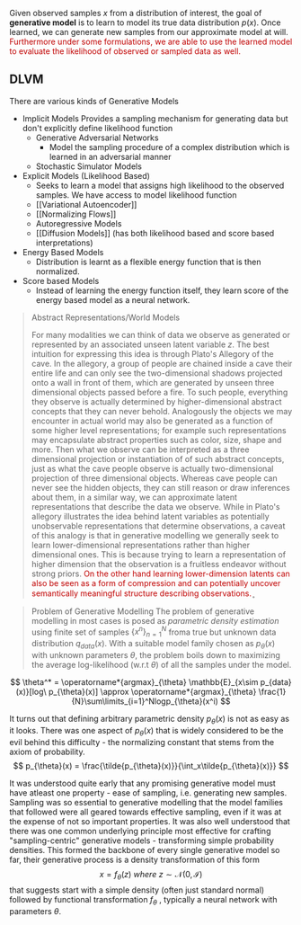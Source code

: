 Given observed samples $x$ from a distribution of interest, the goal of **generative model** is to learn to model its true data distribution $p(x)$. Once learned, we can generate new samples  from our approximate model at will.<span style="color:rgb(192, 0, 0)"> Furthermore under some formulations, we are able to use the learned model to evaluate the likelihood of observed or sampled data as well.</span>

## DLVM
There are various kinds of Generative Models 
- Implicit Models
	Provides a sampling mechanism for generating data but don't explicitly define likelihood function
	- Generative Adversarial Networks
		- Model the sampling procedure of a complex distribution which is learned in an adversarial manner
	- Stochastic Simulator Models
- Explicit Models (Likelihood Based)
	- Seeks to learn a model that assigns high likelihood to the observed samples.
	We have access to model likelihood function
	- [[Variational Autoencoder]]
	- [[Normalizing Flows]]
	- Autoregressive Models
	- [[Diffusion Models]] (has both likelihood based and score based interpretations)
- Energy Based Models
	- Distribution is learnt as a flexible energy function that is then normalized.
- Score based Models
	- Instead of learning the energy function itself, they learn score of the energy based model as a neural network.



> Abstract Representations/World Models
> 
> For many modalities we can think of data we observe as generated or represented by an associated unseen latent variable $z$. The best intuition for expressing this idea is through Plato's Allegory of the cave. In the allegory, a group of people are chained inside a cave their entire life and can only see the two-dimensional shadows projected  onto a wall in front of them, which are generated by unseen three dimensional objects passed before a fire. To such people, everything they observe is actually determined by higher-dimensional abstract concepts that they can never behold.
>Analogously the objects we may encounter in actual world may also be generated as a function of some higher level representations; for example such representations may encapsulate abstract properties such as color, size, shape and more. Then what we observe can be interpreted as a three dimensional projection or instantiation of of such abstract concepts, just as what the cave people observe is actually two-dimensional projection of three dimensional objects. Whereas cave people can never see the hidden objects, they can still reason or draw inferences about them, in a similar way, we can approximate latent representations that describe the data we observe. 
>While in Plato's allegory illustrates the idea behind latent variables as potentially unobservable representations that determine observations, a caveat of this analogy is that in generative modelling we generally seek to learn lower-dimensional representations rather than higher dimensional ones. This is because trying to learn a representation of higher dimension that the observation is a fruitless endeavor without strong priors. <span style="color:rgb(146, 208, 80)"><span style="color:rgb(192, 0, 0)">On the other hand learning lower-dimension latents can also be seen as a form of compression and can potentially uncover semantically meaningful structure describing observations.</span></span> ̥

> Problem of Generative Modelling
> The problem of generative modelling in most cases is posed as _parametric density estimation_ using finite set of samples $\{ x^n\}_{n=1}^N$ froma true but unknown data distribution $q_{data}(x)$. With a suitable model family chosen as $p_{\theta}(x)$ with unknown parameters $\theta$, the problem boils down to maximizing the average log-likelihood (w.r.t $\theta$) of all the samples under the model.

$$
\theta^* = \operatorname*{argmax}_{\theta} \mathbb{E}_{x\sim p_{data}(x)}[log\ p_{\theta}(x)] \approx \operatorname*{argmax}_{\theta} \frac{1}{N}\sum\limits_{i=1}^Nlogp_{\theta}(x^i)
$$

It turns out that defining arbitrary parametric density $p_{\theta}(x)$ is not as easy as it looks. There was one aspect of $p_{\theta}(x)$ that is widely considered to be the evil behind this difficulty - the normalizing constant that stems from the axiom of probability.
$$
p_{\theta}(x) = \frac{\tilde{p_{\theta}(x)}}{\int_x\tilde{p_{\theta}(x)}}
$$

It was understood quite early that any promising generative model must have atleast one property - ease of sampling, i.e. generating new samples. Sampling was so essential to generative modelling that the model families that followed were all geared towards effective sampling, even if it was at the expense of not so important properties. It was also well understood that there was one common underlying principle most effective for crafting "sampling-centric" generative models - transforming simple probability densities. This formed the backbone of every single generative model so far, their generative process is a density transformation of this form
$$
x = f_\theta(z)\ where\ z \sim \mathcal{N(0, I)}
$$
that suggests start with a simple density (often just standard normal) followed by functional transformation $f_\theta$ , typically a neural network with parameters $\theta$.

